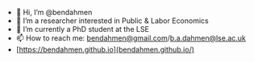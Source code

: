 - 👋 Hi, I’m @bendahmen
- 👀 I’m a researcher interested in Public & Labor Economics
- 🌱 I’m currently a PhD student at the LSE
- 📫 How to reach me: bendahmen@gmail.com/b.a.dahmen@lse.ac.uk
- [https://bendahmen.github.io](bendahmen.github.io/)

<!---
bendahmen/bendahmen is a ✨ special ✨ repository because its `README.md` (this file) appears on your GitHub profile.
You can click the Preview link to take a look at your changes.
--->
